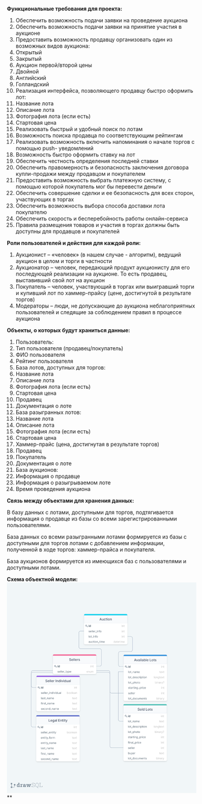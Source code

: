 ﻿**Функциональные требования для проекта:** 

1. Обеспечить возможность подачи заявки на проведение аукциона 
1. Обеспечить возможность подачи заявки на принятие участия в аукционе 
1. Предоставить возможность продавцу организовать один из возможных видов аукциона: 
1. Открытый 
1. Закрытый 
1. Аукцион первой/второй цены 
1. Двойной  
1. Английский  
1. Голландский  
4. Реализация интерфейса, позволяющего продавцу быстро оформить лот: 
1. Название лота 
1. Описание лота 
1. Фотография лота (если есть) 
1. Стартовая цена 
5. Реализовать быстрый и удобный поиск по лотам 
5. Возможность поиска продавца по соответствующим рейтингам 
5. Реализовать возможность включить напоминания о начале торгов с помощью push- уведомлений 
5. Возможность быстро оформить ставку на лот 
5. Обеспечить честность определения последней ставки  
5. Обеспечить правомерность и безопасность заключения договора купли-продажи между продавцом и покупателем 
5. Предоставить возможность выбрать платежную систему, с помощью которой покупатель мог бы перевести деньги 
5. Обеспечить совершение сделки и ее безопасность для всех сторон, участвующих в торгах 
5. Обеспечить возможность выбора способа доставки лота покупателю 
5. Обеспечить скорость и бесперебойность работы онлайн-сервиса 
5. Правила размещения товаров и участия в торгах должны быть доступны для продавцов и покупателей 

**Роли пользователей и действия для каждой роли:** 

1. Аукционист – «человек» (в нашем случае - алгоритм), ведущий аукцион в целом и торги в частности 
1. Аукционатор – человек, передающий продукт аукционисту для его последующей реализации на аукционе. То есть продавец, выставивший свой лот на аукцион  
1. Покупатель – человек, участвующий в торгах или выигравший торги и купивший лот по хаммер-прайсу (цене, достигнутой в результате торгов) 
1. Модераторы – люди, не допускающие до аукциона неблагоприятных пользователей и следящие за соблюдением правил в процессе аукциона 

**Объекты, о которых будут храниться данные:** 

1. Пользователь: 
1. Тип пользователя (продавец/покупатель) 
1. ФИО пользователя 
1. Рейтинг пользователя 
2. База лотов, доступных для торгов: 
1. Название лота 
1. Описание лота 
1. Фотография лота (если есть) 
1. Стартовая цена 
1. Продавец 
1. Документация о лоте 
3. База разыгранных лотов: 
1. Название лота 
1. Описание лота 
1. Фотография лота (если есть) 
1. Стартовая цена 
1. Хаммер-прайс (цена, достигнутая в результате торгов) 
1. Продавец 
1. Покупатель 
1. Документация о лоте 
4. База аукционов: 
1. Информация о продавце 
1. Информация о разыгрываемом лоте 
1. Время проведения аукциона 

**Связь между объектами для хранения данных:** 

В базу данных с лотами, доступными для торгов, подтягивается информация о продавце из базы со всеми зарегистрированными пользователями.  

База данных со всеми разыгранными лотами формируется из базы с доступными для торгов лотами с добавлением информации, полученной в ходе торгов: хаммер-прайса и покупателя.  

База аукционов формируется из имеющихся баз с пользователями и доступными лотами. 

**Схема объектной модели:** ![schema](./schema.png)** 
